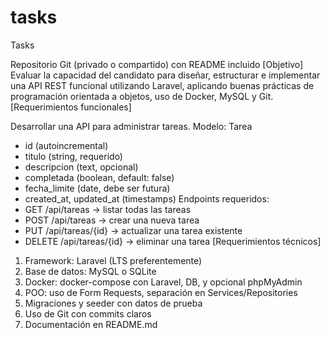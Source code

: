 # tasks
Tasks

Repositorio Git (privado o compartido) con README incluido
[Objetivo]
Evaluar la capacidad del candidato para diseñar, estructurar e implementar una API REST funcional
utilizando Laravel, aplicando buenas prácticas de programación orientada a objetos, uso de Docker, MySQL
y Git.
[Requerimientos funcionales]

Desarrollar una API para administrar tareas.
Modelo: Tarea
- id (autoincremental)
- titulo (string, requerido)
- descripcion (text, opcional)
- completada (boolean, default: false)
- fecha_limite (date, debe ser futura)
- created_at, updated_at (timestamps)
Endpoints requeridos:
- GET /api/tareas -> listar todas las tareas
- POST /api/tareas -> crear una nueva tarea
- PUT /api/tareas/{id} -> actualizar una tarea existente
- DELETE /api/tareas/{id} -> eliminar una tarea
[Requerimientos técnicos]
1. Framework: Laravel (LTS preferentemente)
2. Base de datos: MySQL o SQLite
3. Docker: docker-compose con Laravel, DB, y opcional phpMyAdmin
4. POO: uso de Form Requests, separación en Services/Repositories
5. Migraciones y seeder con datos de prueba
6. Uso de Git con commits claros
7. Documentación en README.md